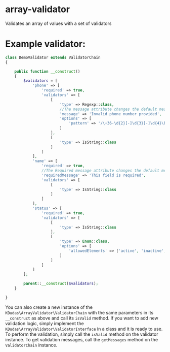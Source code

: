 # array-validator
Validates an array of values with a set of validators
# Example validator:

```php
class DemoValidator extends ValidatorChain
{

    public function __construct()
    {
        $validators = [
            'phone' => [
                'required' => true,
                'validators' => [
                    [
                        'type' => Regexp::class,
                        //The message attribute changes the default message of the validator
                        'message' => 'Invalid phone number provided',
                        'options' => [
                            'pattern' => '/\+36-\d{2}[-]\d{3}[-]\d{4}\b/'
                        ]
                    ],
                    [
                        'type' => IsString::class
                    ]
                ]
            ],
            'name' => [
                'required' => true,
                //The Required message attribute changes the default message omitted when a field is required, but is empty or not present
                'requiredMessage' => 'This field is required',
                'validators' => [
                    [
                        'type' => IsString::class
                    ]
                ]
            ],
            'status' => [
                'required' => true,
                'validators' => [
                    [
                        'type' => IsString::class
                    ],
                    [
                        'type' => Enum::class,
                        'options' => [
                            'allowedElements' => ['active', 'inactive', 'deleted']
                        ]
                    ]
                ]
            ]
        ];

        parent::__construct($validators);
    }

}
```
You can also create a new instance of the `KDudas\ArrayValidator\ValidatorChain` with the same parameters in its `__construct` as above and call its `isValid` method.
If you want to add new validation logic, simply implement the `KDudas\ArrayValidator\ValidatorInterface` in a class and it is ready to use.
To perform the validation, simply call the `isValid` method on the validator instance. To get validation messages, call the `getMessages` method on the `ValidatorChain` instance.
